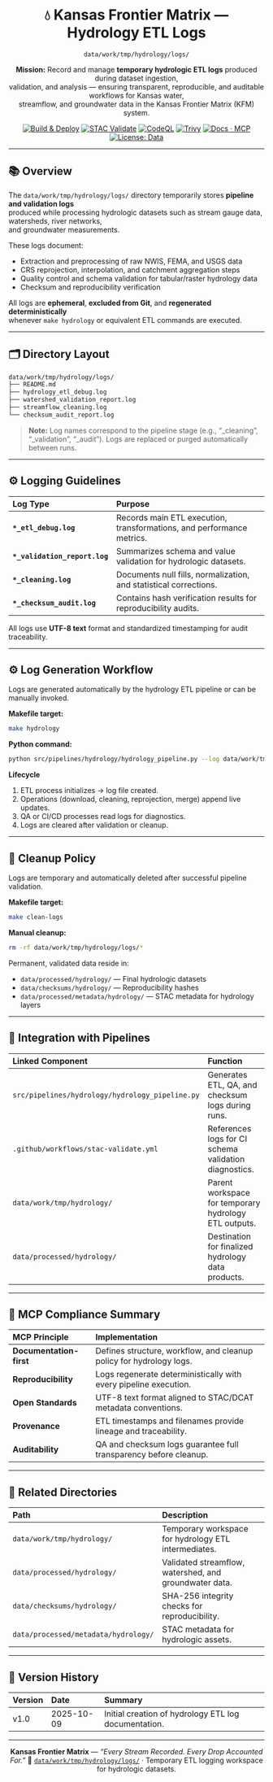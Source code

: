 <div align="center">

# 💧 Kansas Frontier Matrix — Hydrology ETL Logs  
`data/work/tmp/hydrology/logs/`

**Mission:** Record and manage **temporary hydrologic ETL logs** produced during dataset ingestion,  
validation, and analysis — ensuring transparent, reproducible, and auditable workflows for Kansas water,  
streamflow, and groundwater data in the Kansas Frontier Matrix (KFM) system.

[![Build & Deploy](https://github.com/bartytime4life/Kansas-Frontier-Matrix/actions/workflows/site.yml/badge.svg)](../../../../../../.github/workflows/site.yml)
[![STAC Validate](https://img.shields.io/badge/STAC-validate-blue)](../../../../../../.github/workflows/stac-validate.yml)
[![CodeQL](https://img.shields.io/github/actions/workflow/status/bartytime4life/Kansas-Frontier-Matrix/codeql.yml?label=CodeQL)](../../../../../../.github/workflows/codeql.yml)
[![Trivy](https://img.shields.io/badge/container-scan-informational)](../../../../../../.github/workflows/trivy.yml)
[![Docs · MCP](https://img.shields.io/badge/Docs-MCP-green)](../../../../../../docs/)
[![License: Data](https://img.shields.io/badge/License-CC--BY%204.0-blue)](../../../../../../LICENSE)

</div>

---

## 📚 Overview

The `data/work/tmp/hydrology/logs/` directory temporarily stores **pipeline and validation logs**  
produced while processing hydrologic datasets such as stream gauge data, watersheds, river networks,  
and groundwater measurements.  

These logs document:
- Extraction and preprocessing of raw NWIS, FEMA, and USGS data  
- CRS reprojection, interpolation, and catchment aggregation steps  
- Quality control and schema validation for tabular/raster hydrology data  
- Checksum and reproducibility verification  

All logs are **ephemeral**, **excluded from Git**, and **regenerated deterministically**  
whenever `make hydrology` or equivalent ETL commands are executed.

---

## 🗂️ Directory Layout

```bash
data/work/tmp/hydrology/logs/
├── README.md
├── hydrology_etl_debug.log
├── watershed_validation_report.log
├── streamflow_cleaning.log
└── checksum_audit_report.log
````

> **Note:** Log names correspond to the pipeline stage (e.g., “_cleaning”, “_validation”, “_audit”).
> Logs are replaced or purged automatically between runs.

---

## ⚙️ Logging Guidelines

| Log Type                      | Purpose                                                               |
| :---------------------------- | :-------------------------------------------------------------------- |
| **`*_etl_debug.log`**         | Records main ETL execution, transformations, and performance metrics. |
| **`*_validation_report.log`** | Summarizes schema and value validation for hydrologic datasets.       |
| **`*_cleaning.log`**          | Documents null fills, normalization, and statistical corrections.     |
| **`*_checksum_audit.log`**    | Contains hash verification results for reproducibility audits.        |

All logs use **UTF-8 text** format and standardized timestamping for audit traceability.

---

## ⚙️ Log Generation Workflow

Logs are generated automatically by the hydrology ETL pipeline or can be manually invoked.

**Makefile target:**

```bash
make hydrology
```

**Python command:**

```bash
python src/pipelines/hydrology/hydrology_pipeline.py --log data/work/tmp/hydrology/logs/hydrology_etl_debug.log
```

**Lifecycle**

1. ETL process initializes → log file created.
2. Operations (download, cleaning, reprojection, merge) append live updates.
3. QA or CI/CD processes read logs for diagnostics.
4. Logs are cleared after validation or cleanup.

---

## 🧹 Cleanup Policy

Logs are temporary and automatically deleted after successful pipeline validation.

**Makefile target:**

```bash
make clean-logs
```

**Manual cleanup:**

```bash
rm -rf data/work/tmp/hydrology/logs/*
```

Permanent, validated data reside in:

* `data/processed/hydrology/` — Final hydrologic datasets
* `data/checksums/hydrology/` — Reproducibility hashes
* `data/processed/metadata/hydrology/` — STAC metadata for hydrology layers

---

## 🧩 Integration with Pipelines

| Linked Component                                | Function                                              |
| :---------------------------------------------- | :---------------------------------------------------- |
| `src/pipelines/hydrology/hydrology_pipeline.py` | Generates ETL, QA, and checksum logs during runs.     |
| `.github/workflows/stac-validate.yml`           | References logs for CI schema validation diagnostics. |
| `data/work/tmp/hydrology/`                      | Parent workspace for temporary hydrology ETL outputs. |
| `data/processed/hydrology/`                     | Destination for finalized hydrology data products.    |

---

## 🧠 MCP Compliance Summary

| MCP Principle           | Implementation                                                      |
| :---------------------- | :------------------------------------------------------------------ |
| **Documentation-first** | Defines structure, workflow, and cleanup policy for hydrology logs. |
| **Reproducibility**     | Logs regenerate deterministically with every pipeline execution.    |
| **Open Standards**      | UTF-8 text format aligned to STAC/DCAT metadata conventions.        |
| **Provenance**          | ETL timestamps and filenames provide lineage and traceability.      |
| **Auditability**        | QA and checksum logs guarantee full transparency before cleanup.    |

---

## 📎 Related Directories

| Path                                 | Description                                            |
| :----------------------------------- | :----------------------------------------------------- |
| `data/work/tmp/hydrology/`           | Temporary workspace for hydrology ETL intermediates.   |
| `data/processed/hydrology/`          | Validated streamflow, watershed, and groundwater data. |
| `data/checksums/hydrology/`          | SHA-256 integrity checks for reproducibility.          |
| `data/processed/metadata/hydrology/` | STAC metadata for hydrologic assets.                   |

---

## 📅 Version History

| Version | Date       | Summary                                              |
| :------ | :--------- | :--------------------------------------------------- |
| v1.0    | 2025-10-09 | Initial creation of hydrology ETL log documentation. |

---

<div align="center">

**Kansas Frontier Matrix** — *“Every Stream Recorded. Every Drop Accounted For.”*
📍 [`data/work/tmp/hydrology/logs/`](.) · Temporary ETL logging workspace for hydrologic datasets.

</div>
